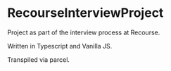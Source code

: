 # RecourseInterviewProject

Project as part of the interview process at Recourse.

Written in Typescript and Vanilla JS. 

Transpiled via parcel. 

